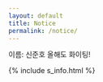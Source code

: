 ```yaml
---
layout: default
title: Notice
permalink: /notice/
---
```


이름: 신준호
올해도 화이팅!

{% include s_info.html %}
